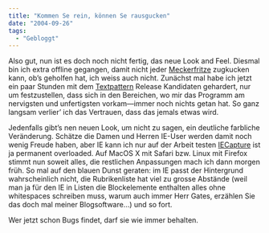 ```yaml
---
title: "Kommen Se rein, können Se rausgucken"
date: "2004-09-26"
tags:
  - "Gebloggt"
---
```


Also gut, nun ist es doch noch nicht fertig, das neue Look and Feel. Diesmal bin ich extra offline gegangen, damit nicht jeder [Meckerfritze](http://blogschokola.de/index.php?id=18) zugkucken kann, ob’s geholfen hat, ich weiss auch nicht. Zunächst mal habe ich jetzt ein paar Stunden mit dem [Textpattern](http://textpattern.com) Release Kandidaten gehardert, nur um festzustellen, dass sich in den Bereichen, wo mir das Programm am nervigsten und unfertigsten vorkam—immer noch nichts getan hat. So ganz langsam verlier’ ich das Vertrauen, dass das jemals etwas wird.

Jedenfalls gibt’s nen neuen Look, um nicht zu sagen, ein deutliche farbliche Veränderung. Schätze die Damen und Herren IE-User werden damit noch wenig Freude haben, aber IE kann ich nur auf der Arbeit testen [IECapture](http://www.danvine.com/iecapture/) ist ja permanent overloaded. Auf MacOS X mit Safari bzw. Linux mit Firefox stimmt nun soweit alles, die restlichen Anpassungen mach ich dann morgen früh. So mal auf den blauen Dunst geraten: im IE passt der Hintergrund wahrscheinlich nicht, die Rubrikenliste hat viel zu grosse Abstände (weil man ja für den IE in Listen die Blockelemente enthalten alles ohne whitespaces schreiben muss, warum auch immer Herr Gates, erzählen Sie das doch mal meiner Blogsoftware…) und so fort.

Wer jetzt schon Bugs findet, darf sie wie immer behalten.
